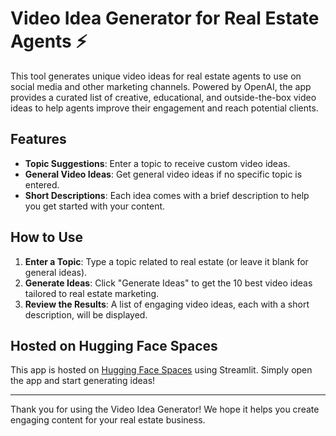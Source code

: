 # Video Idea Generator for Real Estate Agents ⚡️

This tool generates unique video ideas for real estate agents to use on social media and other marketing channels. Powered by OpenAI, the app provides a curated list of creative, educational, and outside-the-box video ideas to help agents improve their engagement and reach potential clients.

## Features
- **Topic Suggestions**: Enter a topic to receive custom video ideas.
- **General Video Ideas**: Get general video ideas if no specific topic is entered.
- **Short Descriptions**: Each idea comes with a brief description to help you get started with your content.

## How to Use

1. **Enter a Topic**: Type a topic related to real estate (or leave it blank for general ideas).
2. **Generate Ideas**: Click "Generate Ideas" to get the 10 best video ideas tailored to real estate marketing.
3. **Review the Results**: A list of engaging video ideas, each with a short description, will be displayed.

## Hosted on Hugging Face Spaces

This app is hosted on [Hugging Face Spaces](https://huggingface.co/spaces) using Streamlit. Simply open the app and start generating ideas!

---

Thank you for using the Video Idea Generator! We hope it helps you create engaging content for your real estate business.
